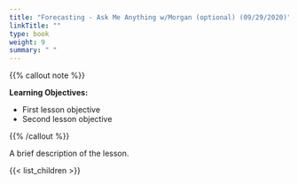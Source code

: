 ```yaml
---
title: "Forecasting - Ask Me Anything w/Morgan (optional) (09/29/2020)"
linkTitle: ""
type: book
weight: 9
summary: " "
---
```


{{% callout note %}}

**Learning Objectives:**
* First lesson objective
* Second lesson objective

{{% /callout %}}

A brief description of the lesson.

{{< list_children >}}

